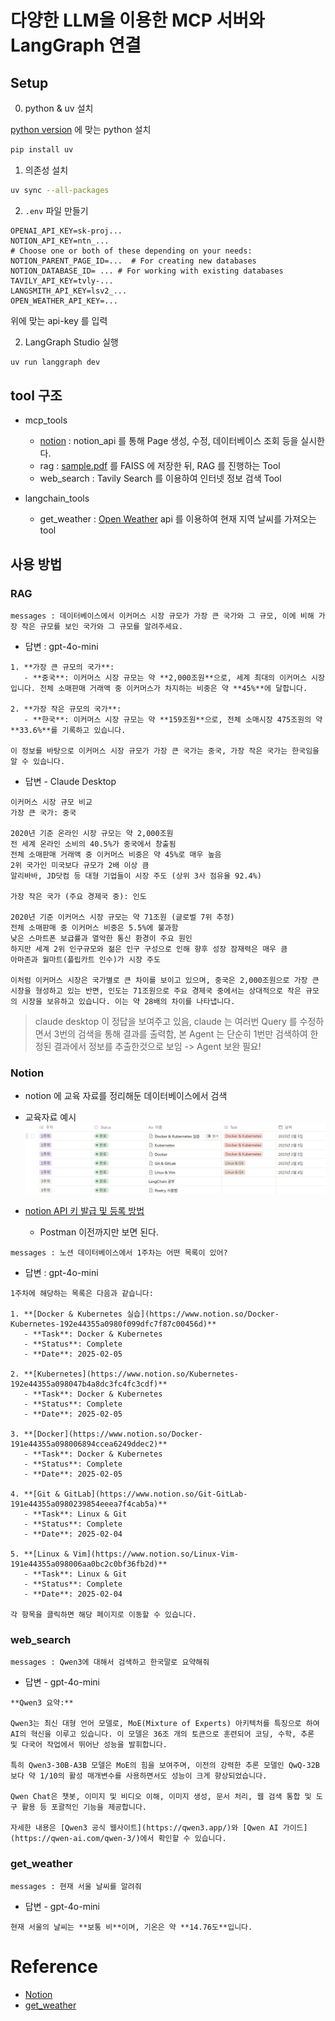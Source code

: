 # 다양한 LLM을 이용한 MCP 서버와 LangGraph 연결

## Setup

0. python & uv 설치

[python version](./.python-version) 에 맞는 python 설치

```bash
pip install uv
```

1. 의존성 설치
```bash
uv sync --all-packages
```

2. `.env` 파일 만들기

```.env.sample
OPENAI_API_KEY=sk-proj...
NOTION_API_KEY=ntn_...
# Choose one or both of these depending on your needs:
NOTION_PARENT_PAGE_ID=...  # For creating new databases
NOTION_DATABASE_ID= ... # For working with existing databases
TAVILY_API_KEY=tvly-...
LANGSMITH_API_KEY=lsv2_...
OPEN_WEATHER_API_KEY=...
```

위에 맞는 api-key 를 입력

2. LangGraph Studio 실행
```bash
uv run langgraph dev
```

## tool 구조

- mcp_tools
    - [notion](https://github.com/pbohannon/notion-api-mcp) : notion_api 를 통해 Page 생성, 수정, 데이터베이스 조회 등을 실시한다.
    - rag : [sample.pdf](./mcp_tools/rag/data/sample.pdf) 를 FAISS 에 저장한 뒤, RAG 를 진행하는 Tool
    - web_search : Tavily Search 를 이용하여 인터넷 정보 검색 Tool

- langchain_tools
    - get_weather : [Open Weather](https://openweathermap.org/city/2643743) api 를 이용하여 현재 지역 날씨를 가져오는 tool

## 사용 방법

### RAG
```plaintext
messages : 데이터베이스에서 이커머스 시장 규모가 가장 큰 국가와 그 규모, 이에 비해 가장 작은 규모를 보인 국가와 그 규모를 알려주세요.
```

- 답변 : gpt-4o-mini
```plaintext
1. **가장 큰 규모의 국가**: 
   - **중국**: 이커머스 시장 규모는 약 **2,000조원**으로, 세계 최대의 이커머스 시장입니다. 전체 소매판매 거래액 중 이커머스가 차지하는 비중은 약 **45%**에 달합니다.

2. **가장 작은 규모의 국가**: 
   - **한국**: 이커머스 시장 규모는 약 **159조원**으로, 전체 소매시장 475조원의 약 **33.6%**를 기록하고 있습니다. 

이 정보를 바탕으로 이커머스 시장 규모가 가장 큰 국가는 중국, 가장 작은 국가는 한국임을 알 수 있습니다.
```

- 답변 - Claude Desktop
```plaintext
이커머스 시장 규모 비교
가장 큰 국가: 중국

2020년 기준 온라인 시장 규모는 약 2,000조원
전 세계 온라인 소비의 40.5%가 중국에서 창출됨
전체 소매판매 거래액 중 이커머스 비중은 약 45%로 매우 높음
2위 국가인 미국보다 규모가 2배 이상 큼
알리바바, JD닷컴 등 대형 기업들이 시장 주도 (상위 3사 점유율 92.4%)

가장 작은 국가 (주요 경제국 중): 인도

2020년 기준 이커머스 시장 규모는 약 71조원 (글로벌 7위 추정)
전체 소매판매 중 이커머스 비중은 5.5%에 불과함
낮은 스마트폰 보급률과 열악한 통신 환경이 주요 원인
하지만 세계 2위 인구규모와 젊은 인구 구성으로 인해 향후 성장 잠재력은 매우 큼
아마존과 월마트(플립카트 인수)가 시장 주도

이처럼 이커머스 시장은 국가별로 큰 차이를 보이고 있으며, 중국은 2,000조원으로 가장 큰 시장을 형성하고 있는 반면, 인도는 71조원으로 주요 경제국 중에서는 상대적으로 작은 규모의 시장을 보유하고 있습니다. 이는 약 28배의 차이를 나타냅니다.
```

> claude desktop 이 정답을 보여주고 있음, claude 는 여러번 Query 를 수정하면서 3번의 검색을 통해 결과를 출력함, 본 Agent 는 단순히 1번만 검색하여 한정된 결과에서 정보를 추출한것으로 보임 -> Agent 보완 필요!

### Notion
- notion 에 교육 자료를 정리해둔 데이터베이스에서 검색
- 교육자료 예시
![notion capture](./assets/notion_capture.png)

- [notion API 키 발급 및 등록 방법](https://velog.io/@skgmlsla/%EB%85%B8%EC%85%98-API%EB%A1%9C-Database-%ED%99%9C%EC%9A%A9%ED%95%98%EA%B8%B0#postman)
   - Postman 이전까지만 보면 된다.

```plaintext
messages : 노션 데이터베이스에서 1주차는 어떤 목록이 있어?
```

- 답변 : gpt-4o-mini
```plaintext
1주차에 해당하는 목록은 다음과 같습니다:

1. **[Docker & Kubernetes 실습](https://www.notion.so/Docker-Kubernetes-192e44355a0980f099dfc7f87c00456d)**
   - **Task**: Docker & Kubernetes
   - **Status**: Complete
   - **Date**: 2025-02-05

2. **[Kubernetes](https://www.notion.so/Kubernetes-192e44355a098047b4a8dc3fc4fc3cdf)**
   - **Task**: Docker & Kubernetes
   - **Status**: Complete
   - **Date**: 2025-02-05

3. **[Docker](https://www.notion.so/Docker-191e44355a098006894ccea6249ddec2)**
   - **Task**: Docker & Kubernetes
   - **Status**: Complete
   - **Date**: 2025-02-05

4. **[Git & GitLab](https://www.notion.so/Git-GitLab-191e44355a0980239854eeea7f4cab5a)**
   - **Task**: Linux & Git
   - **Status**: Complete
   - **Date**: 2025-02-04

5. **[Linux & Vim](https://www.notion.so/Linux-Vim-191e44355a098006aa0bc2c0bf36fb2d)**
   - **Task**: Linux & Git
   - **Status**: Complete
   - **Date**: 2025-02-04

각 항목을 클릭하면 해당 페이지로 이동할 수 있습니다.
```

### web_search

```plaintext
messages : Qwen3에 대해서 검색하고 한국말로 요약해줘
```

- 답변 - gpt-4o-mini

```plaintext
**Qwen3 요약:**

Qwen3는 최신 대형 언어 모델로, MoE(Mixture of Experts) 아키텍처를 특징으로 하여 AI의 혁신을 이루고 있습니다. 이 모델은 36조 개의 토큰으로 훈련되어 코딩, 수학, 추론 및 다국어 작업에서 뛰어난 성능을 발휘합니다. 

특히 Qwen3-30B-A3B 모델은 MoE의 힘을 보여주며, 이전의 강력한 추론 모델인 QwQ-32B보다 약 1/10의 활성 매개변수를 사용하면서도 성능이 크게 향상되었습니다.

Qwen Chat은 챗봇, 이미지 및 비디오 이해, 이미지 생성, 문서 처리, 웹 검색 통합 및 도구 활용 등 포괄적인 기능을 제공합니다.

자세한 내용은 [Qwen3 공식 웹사이트](https://qwen3.app/)와 [Qwen AI 가이드](https://qwen-ai.com/qwen-3/)에서 확인할 수 있습니다.
```

### get_weather

```plaintext
messages : 현재 서울 날씨를 알려줘
```

- 답변 - gpt-4o-mini

```plaintext
현재 서울의 날씨는 **보통 비**이며, 기온은 약 **14.76도**입니다.
```

# Reference

- [Notion](https://smithery.ai/server/notion-api-mcp)
- [get_weather](https://velog.io/@acdongpgm/Python-%EB%82%A0%EC%94%A8-API-%EC%82%AC%EC%9A%A9%ED%95%98%EA%B8%B0-%EB%AC%B4%EB%A3%8CFree)
